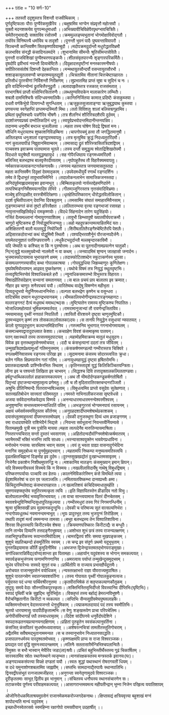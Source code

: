 +++
title = "10 सर्गः-10"

+++
ततस्तौ ददृशुस्तत्र विशन्तौ राजवीथिकाम् ।   
पूर्णदृष्टिफलाः पौराः पुण्यैरेकमुखैरिव ।।चक्षुषामिव भाग्येन संप्रवृत्तौ महोत्सवौ ।   
युक्तौ मदनशक्त्येव युगपन्मधुमाधवौ ।।अभिख्यावीचिविक्षेपैरपृथग्भावचित्रितैः।   
समेतैरनुभावाद्यैः सक्ताविव रसोत्तमौ ।।क्रममुल्लङ्घ्यभूतानां भोगमोक्षाविवोद्गतौ ।   
तयोरेव विनिष्पत्त्यै धर्माविव च तादृशौ ।।पुनन्तौ भुवनं पादैः पुष्पवन्ताविवापरौ ।   
सिञ्चन्तौ कान्तिवर्षेण सितकृष्णाविवाम्बुदौ ।।मदोपक्रमदुर्दान्तौ मधुरोद्धतविभ्रमौ   
कलभाविव संनद्धौ कंसादिनलमर्दने ।।शुभानामिव सीमन्तैः श्रुतिसीमन्तसेवितैः।   
पुनन्तौ राजविशिखां पुण्यैश्चरणपङ्कजैः।।शीलसंवृतपारभ्यैः शृङ्गारपरिकर्मितैः।   
दृषदोपि द्रवीभावं नयन्तौ दिव्यचेष्टितैः।।दिदृक्षादत्तदृष्टीनां मनस्कारमनीषयोः।   
सपीतिरससंतोषं दिशन्तौ देहकान्तितः।।मन्मथायुतसौन्दर्यौ वसन्तायुतसौरभौ ।   
शशाङ्कायुतलावण्यौ चण्डरश्म्ययुतद्युती ।।चित्रतामिव नीतानां चित्तचेष्टापहारतः ।   
प्रतिसौधं पुरस्त्रीणां निर्विशन्तौ निरीक्षणम् ।।सुप्रभातमिह प्राप्तं सूषा च सुदिनं च नः ।   
इति वादिभिरन्योन्यं द्रुतचित्तैरनुद्रुतौ ।।बलादपहृतैस्तत्र रजकात् राजसंमतात् ।   
परभागश्रियं प्राप्तौ वासोभिरसितारुणैः।।लब्धपुण्यविपाकेन मालाकारेण लम्भितैः।   
शबलौ दामभिश्चित्रैः संदिग्धवनमालिकैः।।कान्तिनिर्जितया कामात् प्रदिष्टैः कंसकुब्जया ।   
दधतौ वर्णकैर्भूयो दिव्यगन्धौ सुगन्धिताम् ।।ऋजूकृतसुजाताङ्ग्या ऋजुबुद्ध्याथ कुब्जया ।   
प्रणयन्त्या स्वगेहाप्तिं प्राप्तमन्दस्मितौ मिथः।।ततो विविशतुः शालां बलिसद्मगुहामिव।   
प्रथितां पृथुभिश्चापैः पन्नगैरिव भीषणैः।।तत्र शैलनिभं शौरिस्त्रिदशैरपि दुर्दमम् ।   
ददर्शाजगवप्रख्यं दम्भोलिकठिनं धनुः।।स्वपूर्वप्रभवोदन्तमिदानीन्तनयन्निव।   
तदानम्य धनुर्भीमं बभञ्ज भुजलीलया ।।महता तस्य घोषेण विदद्रे द्विषतां मनः।   
सौधिनि मधुरायाश्च शुष्काशनिविडम्बिना ।।चापगोपचमूं हत्वा तौ जगद्धितमानुषौ ।   
अतिलङ्घ्य धनुःशालां रङ्गद्वारमवापतुः।।तत्र मृत्युमिव क्रुद्धं निदध्यतुररिंदमौ।   
नागं कुवलयापीडं निह्नुवानमिवाम्बरम् ।।तमासाद्य द्रुतं शौरिस्त्रासितत्रिदशद्विपम् ।   
पञ्चवक्त्र इवाक्रम्य पातयामास भूतले।।तस्य दन्तौ समुद्धृत्य श्वेताद्रिशिखरोपमौ ।   
विदधाते यदुश्रेष्ठौ मल्लयुद्धमहायुधे ।।सह गोपैरधिष्ठाय रङ्गमध्यमरिंदमौ ।   
बलिजित् बलभद्रश्च बालवृत्तैरदीव्यताम् ।।नृपोपहूतैरथ तौ विहारैक्यमवापतुः।   
नर्मकारकजल्पाकनटनर्तकगायकैः।।जनस्य महतस्तत्र जनयामासतुस्तदा ।   
महता कान्तिवर्षेण दिदृक्षां देवमातृकाम् ।।उपवेदमधीयुर्ये रणार्थं रङ्गदर्शिनः ।   
तमेव ते द्विधाभूतं तावुभावभिमेनिरे ।।तदालोकनलाभेन सामाजिकजनस्तदा।   
अनिदंपूर्वमाह्लादमपवृक्त इवान्वभूत् ।।बिम्बिताकृतयो नार्यस्तद्देहमणिदर्पणे ।   
तत्परिष्वङ्गनिर्वेशमयत्नादिव लेभिरे ।।गीतमञ्जुगिरस्तत्र नृत्तसंवादिविभ्रमाः।   
मञ्चेषु हरिरद्राक्षीत् वरस्त्रीर्मदिरेक्षणाः।।धृतहेतिपरिष्कारान् धीरोद्धतविलोकितान् ।   
ददर्श पृथिवीपालान् देवानिव दिवश्च्युतान् ।।तमसामिव संघातं समाहारमिवैनसाम् ।   
तुङ्गमञ्चगतं कंसं तुष्टो हरिरवैक्षत ।।ललितारम्भया वृत्त्या रङ्गभाजां रसावहा ।   
नरवृत्तान्तविहृतिर्ववृधे रामकृष्णयोः।।विदधे सिंहनादेन तारेण यदुसिंहयोः।   
गर्जितं दैत्यमल्लानां गोमायुगणवाशितम् ।।तावुभौ डिम्भवपुषौ ख्यातवीर्यपराक्रमौ ।   
चाणूरो मुष्टिकश्च द्वौ नियोद्धुमभिजग्मतुः।।अहो महदुपक्रान्तमत्याहितमिदं यतः।   
अशिक्षितरणौ बालौ मल्लयुद्धे नियोजितौ ।।शिरीषललितैरङ्गैश्चेष्टितैरपि पेशलैः।   
अद्रिसारकठोराभ्यां कथं योद्धुमिमौ स्थितौ ।।पश्यद्भिरवशैर्नूनं पौरजानपदैर्जनैः।   
पापमेतदनुज्ञातं परपिण्डपरायणैः।।मधुकैटभदुर्दान्तौ मल्लबृन्दारकाविमौ ।   
यदि जेष्यति यः कश्चित् स किं न पुरुषोत्तमः।।अथ वा पूतनादीनामप्रयत्नेन घातुकौ।   
नि(न)युद्धे मल्लमुख्येभ्यो नालमेतौ न वा कथम् ।।जनवादमिमं शृण्वन् जातहासो जनार्दनः।   
भुजमास्फोटयामास भूभारहरणे क्षमम् ।।तदास्फोटितशब्देन स्फुटत्कर्णस्य भूयसा।   
कंसमल्लगणस्यासीत् कथा गोपालकाश्रया ।।गोपयुद्धधिया जिह्रच्चाणूरः कूणितेक्षणः।   
पुष्पपेषमिवोत्पश्यन् आद्रवत् पुष्करेक्षणम् ।।यथोचे विषमं तत्र नियुद्धं स्थूलदृष्टभिः।   
तत्त्वदृष्टिभिरप्येवं विश्वाधिकबले हरौ ।।न्यूनाधिकसमारम्भो विभुस्तत्र विहारतः।   
विषादप्रीतिसंदेहान् सभ्यानां समतानयत् ।।स बालः प्रचयं प्राप बालातप इव क्रमात्।   
नीहार इव चाणूरः शनैरपचयं ययौ।।वारितेष्वथ वाद्येषु विषण्णेन महीभृता ।   
दिव्यदुन्दुभयो नेदुर्निगमध्वाननिर्भराः।।वल्गता बलभद्रेण कृष्णेन च वसुन्धरा ।   
वादित्रमिव दघ्वान मधुरान्द्रभयानकम् ।।भीमकालियभोगीन्द्रस्फटारङ्गमहानटः।   
मल्लरङ्गनटं दैत्यं मधुमाथं ममाथ(न्थ)सः।।मुष्टिघातेन रामस्य मुष्टिकश्च निपातितः।   
भोजाधिपमहोत्पातं भूमिकम्पमवर्तयत् ।।रामरामानुजाभ्यां तौ रावणेन्द्रजिताविव।   
नमयामासतुः पृथ्वीं नगपातं निपातितौ ।।शायितौ वीरशयने दृष्ट्वा चाणुरमुष्टिकौ।   
द्रुतमभ्यद्रवन् कृष्णं तत्र तोसकला(तोसलका)दयः।।स तानपि नियुद्धेन वसुधायां न्यपातयत् ।   
कालो युगपदुद्भूतान् कल्पान्तमिहिरानिव ।।गरुत्मानिव भूभागात् गगनाभोगमायतम् ।   
कंसमञ्चमपद्वारादुदप्लवत केशवः।।कचग्रहेण विवशं कंसमाकृष्य पातयन्।   
पतन् वक्षःस्थले तस्य तत्सत्त्वमुदपाटयत् ।।महामोहमिवाक्रम्य मातुलं मधुसूदनः।   
विवेक इव वृत्तस्थमुग्रसेनममोचयत् ।।ददौ च कंसभृत्यानां ददतां तत्र जीवितम् ।   
उन्मुखत्रिदशप्रेक्ष्यामूर्ध्वां गतिमनुत्तमाम् ।।कंसकर्षणमण्डल्यो गम्भीरास्तत्र चिक्यिरे ।   
रणलक्ष्मीनिवासस्य रङ्गस्य परिखा इव ।।सुदामनामा कंसस्य सोदरस्त्वरितः क्रुधा।   
बलेन गमितः क्षिप्रमग्रजेन गतां गतिम् ।।अनायुधमहायुद्धं दृष्ट्वा हृषितरोमभिः।   
प्रवातकदलप्रख्यैः प्राश्निकैरभितः स्थितम् ।।कृतिनस्तादृशं युद्धं किलिकिञ्चितयन्त्रिताः।   
लीना इव च पश्यन्तो लिखिता इव चाभवन् ।।सिद्धाश्च दिवि तत्तादृक्तालकल्पितताण्डवाः।   
हर्षदुग्धाब्धिकल्लोलं हाहाकारमकल्पयन् ।।अथ तौ भीमदोर्दण्डकण्डूकर्षणतोषितौ ।   
पितृभ्यां दृष्टजन्याभ्यामुपसृत्य प्रणेमतुः।।तौ च तौ मृदितारातिरक्तचन्दनरञ्जितौ ।   
अश्रुभिः प्रीतिनिष्यन्दैः पितरावभ्यषिञ्चताम् ।।विबुधत्वमिव प्राप्तो वसुदेवः सुतेक्षणात् ।   
सतत्त्वप्रतिबोधेन सात्त्वतां पतिमस्तुत ।।नमस्ते नाभिनालीकरजसा सृष्टवेधसे ।   
अजया सर्ववेदानामेकवेद्याय विष्णवे ।।अनन्याधारमाधारमनन्येश्वरमीश्वरम् ।   
अनुशृण्वन्ति सन्तस्त्वामनन्याधिपतिं पतिम् ।।अभङ्गुररसं भोग्यमनपायं रसायनम् ।   
अक्षयं धर्मसर्वस्वमविदुस्तव कीर्तनम् ।।अनुग्रहदशादीप्तमशेषार्थप्रकाशकम् ।   
दयासंप्लुतमाहुस्त्वां दीपमन्तस्तमोपहम् ।।देवकी दनुजस्थूणा दिव्यं धाम व्रजाङ्गणम् ।   
रमा राधादयश्चेति राशिभेदैर्न भिद्यसे ।।नियन्ता सर्वभूतानां नियन्तव्यैर्नियम्यसे ।   
पितामहमुखैः पुत्री मम पुत्रोसि मायया।महता त्वत्पदेनैव मारुतिन्यायमाश्रिताः।   
निस्तरन्त्यचिरात् सन्तो दुस्तरं भवसागरम् ।।अहितोदन्वदौर्वाग्निमशेषोत्कर्षमातरम् ।   
भवभैमरथीं भक्तिं भजन्ति त्वयि साधवः।।भरन्यासाश्वयुक्तेन भाववेगप्रधाविना ।   
मनोरथेन गन्तव्यः सारथिश्य भवान् सताम् ।।वयं तु भवता ग्राह्या वासनादुर्गभेदिना   
मनागिव समुद्बोध्य मा पुनर्मूमुहद्भवान् ।।महतामपि निष्कम्पा मनुष्यत्वमतिस्त्वयि ।   
दृढलक्षितचिह्नानां दिङ्मोह इव दुर्दमः।।दुरन्तसुखखद्योतं दुःखान्धतमसावृतम् ।   
निजेनैव प्रकाशेन निशीथमुपरुन्द्धि नः।।मशकानिव मातङ्गः कंसमुख्यान् इमान् क्षिपन्।   
यदि विस्मयनीयस्त्वं विस्मये किं न विस्मयः।।नखलीलाविदार्येषु नाथेषु विबुधद्विषाम् ।   
परिष्करणपर्यायाः पञ्चापि तव हेतयः।।कालनेमिविकारेस्मिन् कंसे विमथिते त्वया ।   
ईदृशामितरेषां च दत्त एव जलाञ्जलिः।।नमितायतविष्कम्भा दानवप्रभवैः क्षमा।   
किंचिदुत्तम्भितेवाद्य कंसभारापहारतः।।न खल्वतिशयं कंचिदियमाधातुमर्हति ।   
सुमणावज्ञक्लृप्तेव स्तुतिरस्मत्कृता त्वयि ।।इति विज्ञापितस्तेन व्रीडादिव नतो विभुः।   
बालोपलालनमिदं भव्यवृत्तिरभावयत् ।।स वाचा सान्त्वयामास पितरं दीनचेतसम् ।   
स्ववक्त्रेन्दुविनिष्यन्दिसुधापूरितकुल्यया ।।गम्भीरमधुरां तस्य गिरं निगमगन्धिनीम् ।   
श्रुत्वा मुक्तिसखीं प्राप मुदमानकदुन्दुभिः।।देवकी च परिष्वज्य सुतं वात्सल्यनिर्भरा ।   
नन्दगोपवधूलब्धं नवमानन्दमन्वभूत् ।।भूयः प्रादुरभूत् तस्य भुजयुग्मं तिरोहितम् ।   
तथापि तादृशं मर्त्यं तममन्यन्त तामसाः।।बभूव बलभद्रस्य तेन विश्वातिशायिना।   
शिरसा विधृतस्यापि किरीटस्येव शेषया ।।क्रियमाणपरिष्कारः किरीटाद्यैः स बन्धुरैः।   
तानि तान्येव दिव्यानि तत्तदङ्गैरभूषयत् ।।अशोभत शुभं छत्रं तस्य राजन्यलक्षणम् ।   
तन्नाभिपुण्डरीकस्य रूपान्तरमिवोदितम् ।।चामरद्वितयं शौरेः समया मुखपङ्कजम् ।   
शुशुभे सप्रतिच्छन्दो हंसमूर्तिरिव स्वयम् ।।स चन्द्र इव संपूर्णः प्रथमो यदुभूभृताम् ।   
पुनरुन्निद्रयामास कीर्तिं कुमुदिनीमिव ।।अभजन्त द्विजेन्द्रास्तमतद्भोगपराङ्मुखाः।   
सर्गाधिकारान्निर्विद्य(र्वाप्य)शान्ता इव पितामहाः।।अहार्यान् यदुवंशस्य स भोगान् समकल्पयत् ।   
स्वपर्यङ्कभुजंगस्य फणामणिगणानिव ।।अमरत्वाय पर्याप्तं तन्मुखेन्दुसमुद्भवम् ।   
सुधेव परिवारेभ्यः सस्वदे सूनृतं वचः।।प्रार्थितोपि स राज्याय प्रभावज्ञैर्यदूत्तमैः।   
अरोचयत राजानमुग्रसेनं वयोधिकम् ।।न्यस्तरक्षाभरो राज्ञा यौवराज्यमुपाश्रितः।   
शुशुभे पारतन्त्र्येण स्वातन्त्र्यवशवर्तिना ।।तस्य गोपायतः पृथ्वीं गोपालकुहनात्यजः।   
पर्युपास्त पदं धन्या पार्थिवश्रीरनुत्तमा ।।कृतवीराभिषेकं तं क्लृप्तकल्याणकौतुकम् ।   
तुष्टुवुः समये वेदाः सौस्नातिकपुरस्कृताः।।शक्तिभिस्तिसृभिर्दीप्तो विवस्वानिव दीप्तिभिः(घृष्टिभिः)।   
स्वपदं पृथिवीं चक्रे सुहृद्भिः सूरिभिर्वृतः।।विक्लृप्तं तस्य बर्हाद्यं हेमरत्नविभूषणैः।   
वैरोचनिहृतानीतः किरीटो न व्यकल्पत ।।सप्तिभिः सैन्यसुग्रीवमेघपुष्पवलाहकैः।   
व्यक्तिमन्तोभवन् वेदास्त्यजन्तो धेनुभूमिकाम् ।।पद्माकमलदायादं पदं तस्य स्वमौलिभिः।   
श्रुतयो धारयामासुः पादपीठीकृतात्मभिः।स वेणुः शङ्खरूपेण प्राचा परिपचेलिमः।   
अगोपीसंविभागार्हं पपौ तस्याधरामृतम् ।।दिदेश सांदीपनये धनुर्वेदोपदेशिने ।   
स्वपदारूढतनयप्रत्यानयनदक्षिणाम् ।।प्रहितां पुरुहूतेन स्वसंकल्पानुवर्तिना ।   
कंसजित् कंसपितरं सुधर्मामध्यवासयत् ।।अशेषरत्नचित्रां तामतीतस्तुतिगोचराम् ।   
अद्वैतमिव सर्वेषामद्भुतानाममन्यत ।स च तस्यानुभावेन निध्यातनयपद्धतिः।   
प्रजापालनधर्मस्य पारदृश्वतमोभवत् ।।कृष्णपक्षमपि प्राप्य स राजा विश्वरञ्जकः।   
प्रापद्यत परां वृद्धिं सुमनःस्वादनक्षमाम् ।।मलिनैः सततासारैर्मन्त्रिभिश्चपलान्वितैः।   
विमुक्तः स बभौ भास्वान् मेघैरिव जडा(ला)श्रयैः।।प्रचितं बहुभिस्तीर्थैस्तस्य गूढं चिकार्षितम् ।   
सारस्वतमिव स्रोतः स्थानेस्थाने व्यजृम्भत।।मानसंरक्षकस्तस्य मन्त्रस्तर्क इवानयः(घः)।   
अङ्गपञ्चकसंपत्त्या विपक्षे दण्डतां ययौ ।।स्वतः शुद्धां यथास्थानं रोषरागवतीं धियम् ।   
स दधे यमुनाशोणशबलामिव जाह्नवीम् ।।सप्तभिः सामदानाद्यैरुपायैः स्थानपातिभिः।   
द्विनवद्वीपसंभूतं रत्नजातमजीहरत् ।।अनुगन्ता स्वनेतृणामुदये विश्वरञ्जकः।   
दूरीकृततमाः साभूत् द्वितीय इव भानुमान् ।।संचितस्य धनौघस्य स्थानसंचारणेन सः।   
तटाकस्येव पूर्णस्य परीवाहमकल्पयत् ।।आसागरान्तमवमत्य महीपतीन्द्रान् भूम्ना निजेन परिहृत्य ययातिशापम् ।   
ओजोनिरोधकमिलाश्रयमुग्रसेनं राजानमेकमकरोज्जगदेकनाथः।।क्षिप्तावद्यं क्षत्रियवृत्त्या बहुशाखं मग्नं शापोदन्वति मान्यं यदुवंशम् ।   
इच्छाधीनस्वेतरसर्वः स्वमहिम्ना रक्षागोपो रामयवीयान् उदहार्षीत् ।।